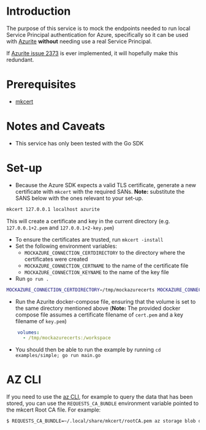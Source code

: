 # Introduction

The purpose of this service is to mock the endpoints needed to run local Service Principal authentication for Azure, specifically so it can be used with [Azurite](https://learn.microsoft.com/en-us/azure/storage/common/storage-use-azurite) **without** needing use a real Service Principal.

If [Azurite issue 2373](https://github.com/Azure/Azurite/issues/2373) is ever implemented, it will hopefully make this redundant.

# Prerequisites

* [mkcert](https://github.com/FiloSottile/mkcert)

# Notes and Caveats

* This service has only been tested with the Go SDK

# Set-up

* Because the Azure SDK expects a valid TLS certificate, generate a new certificate with `mkcert` with the required SANs. **Note:** substitute the SANS below with the ones relevant to your set-up.

```bash
mkcert 127.0.0.1 localhost azurite
```

This will create a certificate and key in the current directory (e.g.  `127.0.0.1+2.pem` and `127.0.0.1+2-key.pem`)

* To ensure the certificates are trusted, run `mkcert -install`
* Set the following environment variables:
  * `MOCKAZURE_CONNECTION_CERTDIRECTORY` to the directory where the certificates were created
  * `MOCKAZURE_CONNECTION_CERTNAME` to the name of the certificate file
  * `MOCKAZURE_CONNECTION_KEYNAME` to the name of the key file
* Run `go run .`

```bash
MOCKAZURE_CONNECTION_CERTDIRECTORY=/tmp/mockazurecerts MOCKAZURE_CONNECTION_CERTNAME=cert.pem MOCKAZURE_CONNECTION_KEYNAME=key.pem go run .
```

* Run the Azurite docker-compose file, ensuring that the volume is set to the same directory mentioned above (**Note:** The provided docker compose file assumes a certificate filename of `cert.pem` and a key filename of `key.pem`)

```yaml
    volumes:
      - /tmp/mockazurecerts:/workspace
```

* You should then be able to run the example by running `cd examples/simple; go run main.go`

# AZ CLI

If you need to use the [az CLI](https://learn.microsoft.com/en-us/cli/azure/install-azure-cli), for example to query the data that has been stored, you can use the `REQUESTS_CA_BUNDLE` environment variable pointed to the mkcert Root CA file. For example:

```bash
$ REQUESTS_CA_BUNDLE=~/.local/share/mkcert/rootCA.pem az storage blob download --container-name test-data --name "path/to/data" --connection-string "DefaultEndpointsProtocol=https;AccountName=devstoreaccount1;AccountKey=Eby8vdM02xNOcqFlqUwJPLlmEtlCDXJ1OUzFT50uSRZ6IFsuFq2UVErCz4I6tq/K1SZFPTOtr/KBHBeksoGMGw==;BlobEndpoint=https://minikube:30700/devstoreaccount1;"
```
